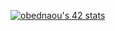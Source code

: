 [![obednaou's 42 stats](https://badge.mediaplus.ma/darkblue/<username>)](https://github.com/oakoudad/badge42)
